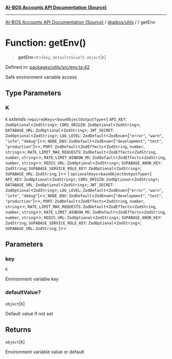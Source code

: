 [**AI-BOS Accounts API Documentation (Source)**](../../../README.md)

***

[AI-BOS Accounts API Documentation (Source)](../../../README.md) / [@aibos/utils](../README.md) / [](../README.md) / getEnv

# Function: getEnv()

> **getEnv**\<`K`\>(`key`, `defaultValue?`): `object`\[`K`\]

Defined in: [packages/utils/src/env.ts:42](https://github.com/pohlai88/accounts/blob/48103fb36d28b2b9bfb33472b6de2f719773cde9/packages/utils/src/env.ts#L42)

Safe environment variable access

## Type Parameters

### K

`K` *extends* `requiredKeys`\<`baseObjectOutputType`\<\{ `API_KEY`: `ZodOptional`\<`ZodString`\>; `CORS_ORIGIN`: `ZodOptional`\<`ZodString`\>; `DATABASE_URL`: `ZodOptional`\<`ZodString`\>; `JWT_SECRET`: `ZodOptional`\<`ZodString`\>; `LOG_LEVEL`: `ZodDefault`\<`ZodEnum`\<\[`"error"`, `"warn"`, `"info"`, `"debug"`\]\>\>; `NODE_ENV`: `ZodDefault`\<`ZodEnum`\<\[`"development"`, `"test"`, `"production"`\]\>\>; `PORT`: `ZodDefault`\<`ZodEffects`\<`ZodString`, `number`, `string`\>\>; `RATE_LIMIT_MAX_REQUESTS`: `ZodDefault`\<`ZodEffects`\<`ZodString`, `number`, `string`\>\>; `RATE_LIMIT_WINDOW_MS`: `ZodDefault`\<`ZodEffects`\<`ZodString`, `number`, `string`\>\>; `REDIS_URL`: `ZodOptional`\<`ZodString`\>; `SUPABASE_ANON_KEY`: `ZodString`; `SUPABASE_SERVICE_ROLE_KEY`: `ZodOptional`\<`ZodString`\>; `SUPABASE_URL`: `ZodString`; \}\>\> \| `optionalKeys`\<`baseObjectOutputType`\<\{ `API_KEY`: `ZodOptional`\<`ZodString`\>; `CORS_ORIGIN`: `ZodOptional`\<`ZodString`\>; `DATABASE_URL`: `ZodOptional`\<`ZodString`\>; `JWT_SECRET`: `ZodOptional`\<`ZodString`\>; `LOG_LEVEL`: `ZodDefault`\<`ZodEnum`\<\[`"error"`, `"warn"`, `"info"`, `"debug"`\]\>\>; `NODE_ENV`: `ZodDefault`\<`ZodEnum`\<\[`"development"`, `"test"`, `"production"`\]\>\>; `PORT`: `ZodDefault`\<`ZodEffects`\<`ZodString`, `number`, `string`\>\>; `RATE_LIMIT_MAX_REQUESTS`: `ZodDefault`\<`ZodEffects`\<`ZodString`, `number`, `string`\>\>; `RATE_LIMIT_WINDOW_MS`: `ZodDefault`\<`ZodEffects`\<`ZodString`, `number`, `string`\>\>; `REDIS_URL`: `ZodOptional`\<`ZodString`\>; `SUPABASE_ANON_KEY`: `ZodString`; `SUPABASE_SERVICE_ROLE_KEY`: `ZodOptional`\<`ZodString`\>; `SUPABASE_URL`: `ZodString`; \}\>\>

## Parameters

### key

`K`

Environment variable key

### defaultValue?

`object`\[`K`\]

Default value if not set

## Returns

`object`\[`K`\]

Environment variable value or default
